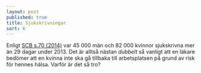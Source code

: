 ```yaml
---
layout: post
published: true
title: Sjukskrivningar
sort: 6
---
```




Enligt [SCB s.70 (2014)](http://www.scb.se/Statistik/_Publikationer/LE0201_2013B14_BR_X10BR1401.pdf "andel sjukskrivna") var 45 000 män och 82 000 kvinnor sjukskrivna mer än 29 dagar under 2013. Det är alltså nästan _dubbelt_ så vanligt att en läkare bedömer att en kvinna inte ska gå tillbaka till arbetsplatsen på grund av risk för hennes hälsa. Varför är det så tro?
